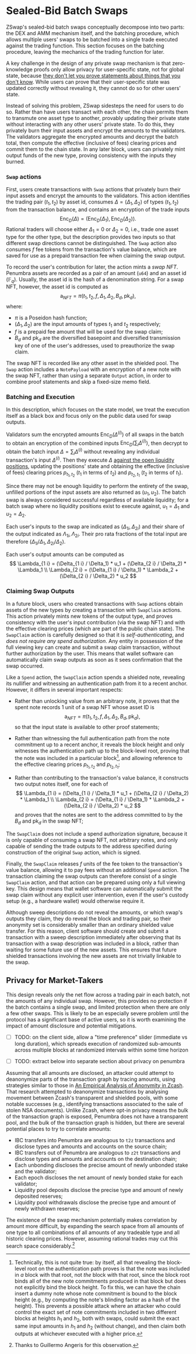 # Sealed-Bid Batch Swaps

ZSwap's sealed-bid batch swaps conceptually decompose into two parts: the DEX
and AMM mechanism itself, and the batching procedure, which allows multiple
users' swaps to be batched into a single trade executed against the trading
function.  This section focuses on the batching procedure, leaving the mechanics
of the trading function for later.

A key challenge in the design of any private swap mechanism is that
zero-knowledge proofs only allow privacy for user-specific state, not for global
state, because [they don't let you prove statements about things that you don't
know][cant-build].  While users can prove that their user-specific state was
updated correctly without revealing it, they cannot do so for other users'
state.

Instead of solving this problem, ZSwap sidesteps the need for users to do so.
Rather than have users transact with each other, the chain permits them to
transmute one asset type to another, provably updating their private state
without interacting with any other users' private state.  To do this, they
privately burn their input assets and encrypt the amounts to the validators. The
validators aggregate the encrypted amounts and decrypt the batch total, then
compute the effective (inclusive of fees) clearing prices and commit them to the
chain state.  In any later block, users can privately mint output funds of the new type, proving consistency with the inputs they burned.

### `Swap` actions

First, users create transactions with `Swap` actions that privately burn their
input assets and encrypt the amounts to the validators.  This action identifies
the trading pair $(t_1, t_2)$ by asset id, consumes $\Delta = (\Delta_1, \Delta_2)$ of types
$(t_1, t_2)$ from the transaction balance, and contains an encryption of the
trade inputs
$$
\operatorname{Enc}_D(\Delta) = (\operatorname{Enc}_D(\Delta_1),
\operatorname{Enc}_D(\Delta_2)).
$$
Rational traders will choose either
$\Delta_1 = 0$ or $\Delta_2 = 0$, i.e., trade one asset type for the other type,
but the description provides two inputs so that different swap directions cannot
be distinguished.
The `Swap` action also consumes $f$ fee tokens from the transaction's value balance, which are saved for use as a prepaid transaction fee when claiming the swap output.

To record the user's contribution for later, the action mints a *swap NFT*.
Penumbra assets are recorded
as a pair of an amount (`u64`) and an asset id ($\mathbb F_q$).  Usually, the
asset id is the hash of a denomination string. For a swap NFT, however, the
asset id is computed as
$$
\mathsf a_{NFT} = \pi (t_1, t_2, f, \Delta_1, \Delta_2, B_d, \mathsf{pk}_d),
$$
where:
- $\pi$ is a Poseidon hash function;
- $(\Delta_1, \Delta_2)$ are the input amounts of types $t_1$ and $t_2$ respectively;
- $f$ is a prepaid fee amount that will be used for the swap claim;
- $B_d$ and $\mathsf{pk}_d$ are the diversified basepoint and diversified transmission key of one of the user's addresses, used to preauthorize the swap claim.

The swap NFT is recorded like any other asset in the shielded pool.  The `Swap`
action includes a `NotePayload` with an encryption of a new note with the swap
NFT, rather than using a separate `Output` action, in order to combine proof
statements and skip a fixed-size memo field.

### Batching and Execution

In this description, which focuses on the state model, we treat the execution
itself as a black box and focus only on the public data used for swap outputs.

Validators sum the encrypted amounts $\operatorname{Enc}_D(\Delta^{(i)})$ of all
swaps in the batch to obtain an encryption of the combined inputs
$\operatorname{Enc}_D(\sum_i \Delta^{(i)})$, then decrypt to obtain the batch
input $\Delta = \sum_i \Delta^{(i)}$ without revealing any individual
transaction's input $\Delta^{(i)}$.  Then they execute $\Delta$ [against the open liquidity positions](../dex/routing.md), updating the positions' state and obtaining the effective (inclusive of
fees) clearing prices $p_{t_1,t_2}$ ($t_1$ in terms of $t_2$) and $p_{t_2, t_1}$
($t_2$ in terms of $t_1$).

Since there may not be enough liquidity to perform the entirety of the swap, unfilled portions of the input assets are also returned as ${(u_1, u_2)}$.  The batch swap is always considered successful regardless of available liquidity; for a batch swap where no liquidity positions exist to execute against, $u_1 = \Delta_1$ and $u_2 = \Delta_2$.

Each user's inputs to the swap are indicated as $(\Delta_{1 i}, \Delta_{2 i})$ and their
share of the output indicated as ${\Lambda_{1 i}, \Lambda_{2 i}}$.  Their pro rata fractions of the total input are therefore ${(\Delta_{1 i} / \Delta_1, \Delta_{2 i} / \Delta_2)}$.

Each user's output amounts can be computed as
$$
\Lambda_{1 i} = (\Delta_{1 i} / \Delta_1) * u_1 + (\Delta_{2 i} / \Delta_2) * \Lambda_1 \\
\Lambda_{2 i} = (\Delta_{1 i} / \Delta_1) * \Lambda_2 + (\Delta_{2 i} / \Delta_2) * u_2
$$

### Claiming Swap Outputs

In a future block, users who created transactions with `Swap` actions obtain
assets of the new types by creating a transaction with `SwapClaim` actions.
This action privately mints new tokens of the output type, and proves
consistency with the user's input contribution (via the swap NFT) and with the
effective clearing prices (which are part of the public chain state).  The
`SwapClaim` action is carefully designed so that it is *self-authenticating*,
and *does not require any spend authorization*.  Any entity in possession of the
full viewing key can create and submit a swap claim transaction, without further
authorization by the user.  This means that wallet software can automatically
claim swap outputs as soon as it sees confirmation that the swap occurred.

Like a `Spend` action, the `SwapClaim` action spends a shielded note, revealing its nullifier and witnessing an authentication path from it to a recent anchor.  However, it differs in several important respects:

- Rather than unlocking value from an arbitrary note, it proves that the spent note records $1$ unit of a swap NFT whose asset ID is $$ \mathsf a_{NFT} = \pi (t_1, t_2, f, \Delta_1, \Delta_2, B_d, \mathsf{pk}_d), $$
so that the input state is available to other proof statements;

- Rather than witnessing the full authentication path from the note commitment up to a recent anchor, it reveals the block height and only witnesses the authentication path up to the block-level root, proving that the note was included in a particular block[^2], and allowing reference to the effective
clearing prices $p_{t_1, t_2}$ and $p_{t_2, t_1}$;

- Rather than contributing to the transaction's value balance, it constructs two output notes itself, one for each of
    $$
    \Lambda_{1 i} = (\Delta_{1 i} / \Delta_1) * u_1 + (\Delta_{2 i} / \Delta_2) * \Lambda_1 \\
    \Lambda_{2 i} = (\Delta_{1 i} / \Delta_1) * \Lambda_2 + (\Delta_{2 i} / \Delta_2) * u_2
    $$
    and proves that the notes are sent to the address committed to by the
    $B_d$ and $\mathsf{pk}_d$ in the swap NFT;

The `SwapClaim` does not include a spend authorization signature, because it is only capable of consuming a swap NFT, not arbitrary notes, and only capable of sending the trade outputs to the address specified during construction of the original `Swap` action, which is signed.

Finally, the `SwapClaim` releases $f$ units of the fee token to the
transaction's value balance, allowing it to pay fees without an additional
`Spend` action.  The transaction claiming the swap outputs can therefore consist
of a single `SwapClaim` action, and that action can be prepared using only a
full viewing key.  This design means that wallet software can automatically
submit the swap claim without any explicit user intervention, even if the
user's custody setup (e.g., a hardware wallet) would otherwise require it.

Although sweep descriptions do not reveal the amounts, or which swap's
outputs they claim, they do reveal the block and trading pair, so their
anonymity set is considerably smaller than an ordinary shielded value
transfer. For this reason, client software should create and submit a
transaction with a sweep description immediately after observing that its
transaction with a swap description was included in a block, rather than
waiting for some future use of the new assets. This ensures that future
shielded transactions involving the new assets are not trivially linkable to
the swap.

## Privacy for Market-Takers

This design reveals only the net flow across a trading pair in each batch,
not the amounts of any individual swap. However, this provides no protection
if the batch contains a single swap, and limited protection when there are
only a few other swaps. This is likely to be an especially severe problem
until the protocol has a significant base of active users, so it is worth
examining the impact of amount disclosure and potential mitigations.

- [ ] TODO: on the client side, allow a "time preference" slider (immediate vs long duration), which spreads execution of randomized sub-amounts across multiple blocks at randomized intervals within some time horizon

- [ ] TODO: extract below into separate section about privacy on penumbra

Assuming that all amounts are disclosed, an attacker could attempt to
deanonymize parts of the transaction graph by tracing amounts, using
strategies similar to those in [An Empirical Analysis of Anonymity in
Zcash][zcash_anon]. That research attempted to deanonymize transactions by
analysing movement between Zcash's transparent and shielded pools, with some
notable successes (e.g., identifying transactions associated to the sale of
stolen NSA documents). Unlike Zcash, where opt-in privacy means the bulk of
the transaction graph is exposed, Penumbra does not have a transparent pool,
and the bulk of the transaction graph is hidden, but there are several
potential places to try to correlate amounts:

- IBC transfers into Penumbra are analogous to `t2z` transactions and disclose
  types and amounts and accounts on the source chain;
- IBC transfers out of Penumbra are analogous to `z2t` transactions and disclose
  types and amounts and accounts on the destination chain;
- Each unbonding discloses the precise amount of newly unbonded stake and the
  validator;
- Each epoch discloses the net amount of newly bonded stake for each validator;
- Liquidity pool deposits disclose the precise type and amount of newly
  deposited reserves;
- Liquidity pool withdrawals disclose the precise type and amount of newly
  withdrawn reserves;

The existence of the swap mechanism potentially makes correlation by amount more
difficult, by expanding the search space from all amounts of one type to all
combinations of all amounts of any tradeable type and all historic clearing
prices.  However, assuming rational trades may cut this search space
considerably.[^1]

[zcash_anon]: https://arxiv.org/pdf/1805.03180.pdf
[cant-build]: https://ethresear.ch/t/why-you-cant-build-a-private-uniswap-with-zkps/7754

[^1]: Thanks to Guillermo Angeris for this observation.

[^2]: Technically, this is not quite true: by itself, all that revealing the
block-level root on the authentication path proves is that the note was included
in *a* block with that root, not *the* block with that root, since the block
root binds all of the new note commitments produced in that block but does not 
explicitly bind the block height.  To fix this, we can have the chain insert a
dummy note whose note commitment is bound to the block height (e.g., by
computing the note's blinding factor as a hash of the height).  This prevents a
possible attack where an attacker who could control the exact set of note
commitments included in two different blocks at heights $h_1$ and $h_2$, both
with swaps, could submit the exact same input amounts in $h_1$ and $h_2$
(without change), and then claim both outputs at whichever executed with a
higher price.
